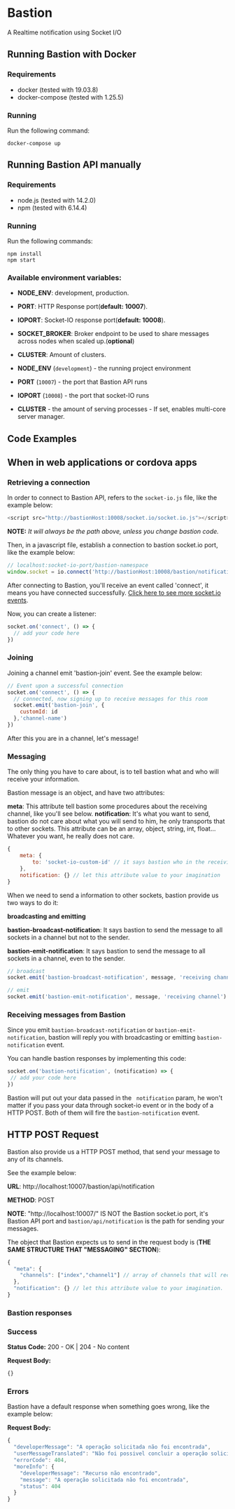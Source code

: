 # Bastion
A Realtime notification using Socket I/O

## Running Bastion with Docker

### Requirements

* docker (tested with 19.03.8)
* docker-compose (tested with 1.25.5)

### Running

Run the following command:

    docker-compose up

## Running Bastion API manually

### Requirements

* node.js (tested with 14.2.0)
* npm (tested with 6.14.4)

### Running

Run the following commands:

    npm install
    npm start

### Available environment variables:

* **NODE_ENV**: development, production.
* **PORT**: HTTP Response port(**default: 10007**).
* **IOPORT**: Socket-IO response port(**default: 10008**).
* **SOCKET_BROKER**: Broker endpoint to be used to share messages across nodes when scaled up.(**optional**)
* **CLUSTER**: Amount of clusters.

* **NODE_ENV** (`development`) - the running project environment
* **PORT** (`10007`) - the port that Bastion API runs
* **IOPORT** (`10008`) - the port that socket-IO runs
* **CLUSTER** - the amount of serving processes - If set, enables multi-core server manager.

## Code Examples

## When in web applications or cordova apps

### Retrieving a connection
In order to connect to Bastion API, refers to the `socket-io.js` file, like the example below:

``` javascript
<script src="http://bastionHost:10008/socket.io/socket.io.js"></script>
```
**NOTE:** *It will always be the path above, unless you change bastion code.*

Then, in a javascript file, establish a connection to bastion socket.io port, like the example below:

``` javascript
// localhost:socket-io-port/bastion-namespace
window.socket = io.connect('http://bastionHost:10008/bastion/notification')
```

After connecting to Bastion, you'll receive an event called 'connect', it means you have connected successfully. [Click here to see more socket.io events](http://stackoverflow.com/questions/24224287/list-of-socket-io-events).

Now, you can create a listener:

``` javascript
socket.on('connect', () => {
  // add your code here
})
```

### Joining

Joining a channel emit 'bastion-join' event. See the example below:

``` javascript
// Event upon a successful connection
socket.on('connect', () => {
  // connected, now signing up to receive messages for this room
  socket.emit('bastion-join', {
    customId: id
  },'channel-name')
})
```

After this you are in a channel, let's message!

### Messaging

The only thing you have to care about, is to tell bastion what and who will receive your information.

Bastion message is an object, and have two attributes:

**meta**: This attribute tell bastion some procedures about the receiving channel, like you'll see below.
**notification**: It's what you want to send, bastion do not care about what you will send to him, he only transports that to other sockets.
This attribute can be an array, object, string, int, float... Whatever you want, he really does not care.

``` javascript
{
    meta: {
        to: 'socket-io-custom-id' // it says bastion who in the receiving channel that will take the notification attribute value
    },
    notification: {} // let this attribute value to your imagination
}
```

When we need to send a information to other sockets, bastion provide us two ways to do it:

**broadcasting and emitting**

**bastion-broadcast-notification**: It says bastion to send the message to all sockets in a channel but not to the sender.

**bastion-emit-notification**: It says bastion to send the message to all sockets in a channel, even to the sender.

``` javascript
// broadcast
socket.emit('bastion-broadcast-notification', message, 'receiving channel')

// emit
socket.emit('bastion-emit-notification', message, 'receiving channel')
```

### Receiving messages from Bastion
Since you emit ``` bastion-broadcast-notification ``` or ``` bastion-emit-notification ```, bastion will reply you with broadcasting or emitting ```bastion-notification``` event.

You can handle bastion responses by implementing this code:

 ``` javascript
socket.on('bastion-notification', (notification) => {
  // add your code here
})
 ```

Bastion will put out your data passed in the ``` notification``` param, he won't matter if you pass your data through socket-io event or in the body of a HTTP POST.
Both of them will fire the ```bastion-notification``` event.

## HTTP POST Request
Bastion also provide us a HTTP POST method, that send your message to any of its channels.

See the example below:

**URL**: http://localhost:10007/bastion/api/notification

**METHOD**: POST

**NOTE**: "http://localhost:10007/" IS NOT the Bastion socket.io port, it's Bastion API port and `bastion/api/notification` is the path for sending your messages.

The object that Bastion expects us to send in the request body is (**THE SAME STRUCTURE THAT "MESSAGING" SECTION**):

``` javascript
{
  "meta": {
    "channels": ["index","channel1"] // array of channels that will receive your message.
  },
  "notification": {} // let this attribute value to your imagination.
}
```

### Bastion responses

### Success
**Status Code:** 200 - OK | 204 - No content

**Request Body:**

``` javascript
{}
```

### Errors
Bastion have a default response when something goes wrong, like the example below:

**Request Body:**

``` javascript
{
  "developerMessage": "A operação solicitada não foi encontrada",
  "userMessageTranslated": "Não foi possivel concluir a operação solicitada",
  "errorCode": 404,
  "moreInfo": {
    "developerMessage": "Recurso não encontrado",
    "message": "A operação solicitada não foi encontrada",
    "status": 404
  }
}
```

